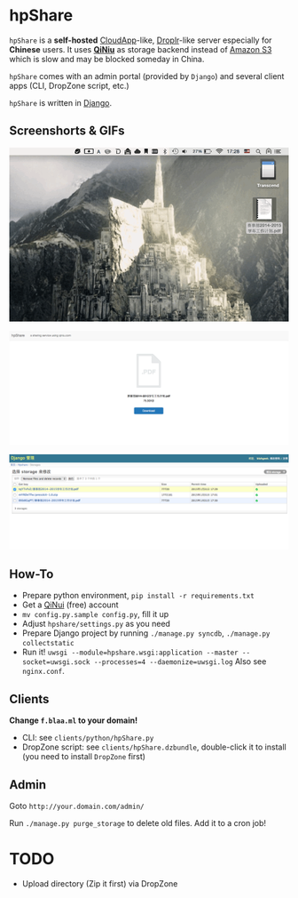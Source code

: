 # hpShare

`hpShare` is a **self-hosted** [CloudApp](http://getcloudapp.com)-like, [Droplr](http://droplr.com)-like server especially for **Chinese** users. It uses **[QiNiu](http://qiniu.com)** as storage backend instead of [Amazon S3](http://http://s3.amazonaws.com) which is slow and may be blocked someday in China.

`hpShare` comes with an admin portal (provided by `Django`) and several client apps (CLI, DropZone script, etc.)

`hpShare` is written in [Django](http://http://djangoproject.com).

## Screenshorts & GIFs

![Demo](screenshots/demo.gif)

![web](screenshots/web.png)

![admin](screenshots/admin.png)

## How-To

- Prepare python environment, `pip install -r requirements.txt`
- Get a [QiNui](http://qiniu.com) (free) account
- `mv config.py.sample config.py`, fill it up
- Adjust `hpshare/settings.py` as you need
- Prepare Django project by running `./manage.py syncdb`, `./manage.py collectstatic`
- Run it! `uwsgi --module=hpshare.wsgi:application --master --socket=uwsgi.sock --processes=4 --daemonize=uwsgi.log` Also see `nginx.conf`. 

## Clients

**Change `f.blaa.ml` to your domain!**

- CLI: see `clients/python/hpShare.py`
- DropZone script: see `clients/hpShare.dzbundle`, double-click it to install (you need to install `DropZone` first)

## Admin 

Goto `http://your.domain.com/admin/`

Run `./manage.py purge_storage` to delete old files. Add it to a cron job!


# TODO

- Upload directory (Zip it first) via DropZone
